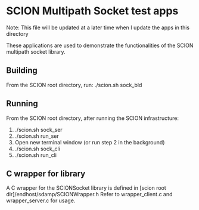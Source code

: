 # SCION Multipath Socket test apps

Note: This file will be updated at a later time when I update the apps
      in this directory

These applications are used to demonstrate the functionalities of the
SCION multipath socket library.

## Building
From the SCION root directory, run:
./scion.sh sock_bld

## Running
From the SCION root directory, after running the SCION infrastructure:
1. ./scion.sh sock_ser
2. ./scion.sh run_ser
3. Open new terminal window (or run step 2 in the background)
4. ./scion.sh sock_cli
5. ./scion.sh run_cli

## C wrapper for library
A C wrapper for the SCIONSocket library is defined in
[scion root dir]/endhost/sdamp/SCIONWrapper.h
Refer to wrapper_client.c and wrapper_server.c for usage.
